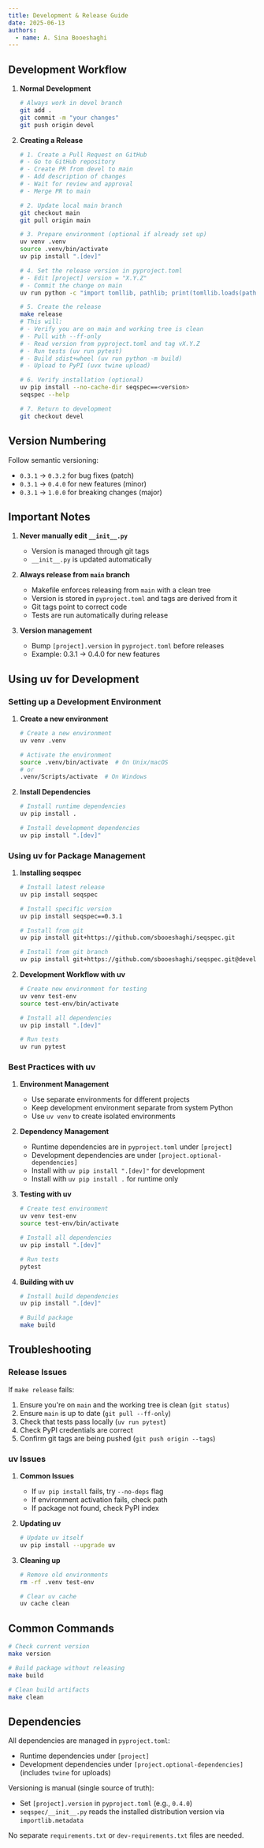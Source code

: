 ```yaml
---
title: Development & Release Guide
date: 2025-06-13
authors:
  - name: A. Sina Booeshaghi
---
```


## Development Workflow

1. **Normal Development**

   ```bash
   # Always work in devel branch
   git add .
   git commit -m "your changes"
   git push origin devel
   ```

2. **Creating a Release**

   ```bash
   # 1. Create a Pull Request on GitHub
   # - Go to GitHub repository
   # - Create PR from devel to main
   # - Add description of changes
   # - Wait for review and approval
   # - Merge PR to main

   # 2. Update local main branch
   git checkout main
   git pull origin main

   # 3. Prepare environment (optional if already set up)
   uv venv .venv
   source .venv/bin/activate
   uv pip install ".[dev]"

   # 4. Set the release version in pyproject.toml
   # - Edit [project] version = "X.Y.Z"
   # - Commit the change on main
   uv run python -c "import tomllib, pathlib; print(tomllib.loads(pathlib.Path('pyproject.toml').read_bytes().decode())['project']['version'])"  # verify

   # 5. Create the release
   make release
   # This will:
   # - Verify you are on main and working tree is clean
   # - Pull with --ff-only
   # - Read version from pyproject.toml and tag vX.Y.Z
   # - Run tests (uv run pytest)
   # - Build sdist+wheel (uv run python -m build)
   # - Upload to PyPI (uvx twine upload)

   # 6. Verify installation (optional)
   uv pip install --no-cache-dir seqspec==<version>
   seqspec --help

   # 7. Return to development
   git checkout devel
   ```

## Version Numbering

Follow semantic versioning:

- `0.3.1` → `0.3.2` for bug fixes (patch)
- `0.3.1` → `0.4.0` for new features (minor)
- `0.3.1` → `1.0.0` for breaking changes (major)

## Important Notes

1. **Never manually edit `__init__.py`**

   - Version is managed through git tags
   - `__init__.py` is updated automatically

2. **Always release from `main` branch**

   - Makefile enforces releasing from `main` with a clean tree
   - Version is stored in `pyproject.toml` and tags are derived from it
   - Git tags point to correct code
   - Tests are run automatically during release

3. **Version management**
   - Bump `[project].version` in `pyproject.toml` before releases
   - Example: 0.3.1 → 0.4.0 for new features

## Using uv for Development

### Setting up a Development Environment

1. **Create a new environment**

   ```bash
   # Create a new environment
   uv venv .venv

   # Activate the environment
   source .venv/bin/activate  # On Unix/macOS
   # or
   .venv/Scripts/activate  # On Windows
   ```

2. **Install Dependencies**

   ```bash
   # Install runtime dependencies
   uv pip install .

   # Install development dependencies
   uv pip install ".[dev]"
   ```

### Using uv for Package Management

1. **Installing seqspec**

   ```bash
   # Install latest release
   uv pip install seqspec

   # Install specific version
   uv pip install seqspec==0.3.1

   # Install from git
   uv pip install git+https://github.com/sbooeshaghi/seqspec.git

   # Install from git branch
   uv pip install git+https://github.com/sbooeshaghi/seqspec.git@devel
   ```

2. **Development Workflow with uv**

   ```bash
   # Create new environment for testing
   uv venv test-env
   source test-env/bin/activate

   # Install all dependencies
   uv pip install ".[dev]"

   # Run tests
   uv run pytest
   ```

### Best Practices with uv

1. **Environment Management**

   - Use separate environments for different projects
   - Keep development environment separate from system Python
   - Use `uv venv` to create isolated environments

2. **Dependency Management**

   - Runtime dependencies are in `pyproject.toml` under `[project]`
   - Development dependencies are under `[project.optional-dependencies]`
   - Install with `uv pip install ".[dev]"` for development
   - Install with `uv pip install .` for runtime only

3. **Testing with uv**

   ```bash
   # Create test environment
   uv venv test-env
   source test-env/bin/activate

   # Install all dependencies
   uv pip install ".[dev]"

   # Run tests
   pytest
   ```

4. **Building with uv**

   ```bash
   # Install build dependencies
   uv pip install ".[dev]"

   # Build package
   make build
   ```

## Troubleshooting

### Release Issues

If `make release` fails:

1. Ensure you're on `main` and the working tree is clean (`git status`)
2. Ensure `main` is up to date (`git pull --ff-only`)
3. Check that tests pass locally (`uv run pytest`)
4. Check PyPI credentials are correct
5. Confirm git tags are being pushed (`git push origin --tags`)

### uv Issues

1. **Common Issues**

   - If `uv pip install` fails, try `--no-deps` flag
   - If environment activation fails, check path
   - If package not found, check PyPI index

2. **Updating uv**

   ```bash
   # Update uv itself
   uv pip install --upgrade uv
   ```

3. **Cleaning up**

   ```bash
   # Remove old environments
   rm -rf .venv test-env

   # Clear uv cache
   uv cache clean
   ```

## Common Commands

```bash
# Check current version
make version

# Build package without releasing
make build

# Clean build artifacts
make clean
```

## Dependencies

All dependencies are managed in `pyproject.toml`:

- Runtime dependencies under `[project]`
- Development dependencies under `[project.optional-dependencies]` (includes `twine` for uploads)

Versioning is manual (single source of truth):

- Set `[project].version` in `pyproject.toml` (e.g., `0.4.0`)
- `seqspec/__init__.py` reads the installed distribution version via `importlib.metadata`

No separate `requirements.txt` or `dev-requirements.txt` files are needed.
